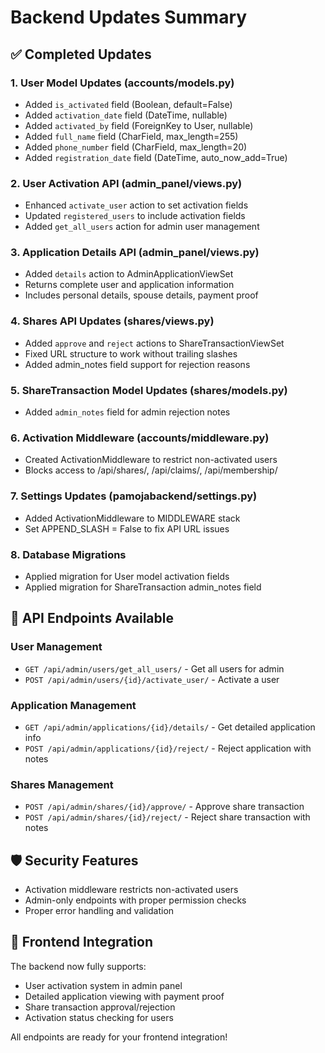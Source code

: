 # Backend Updates Summary

## ✅ Completed Updates

### 1. User Model Updates (accounts/models.py)
- Added `is_activated` field (Boolean, default=False)
- Added `activation_date` field (DateTime, nullable)
- Added `activated_by` field (ForeignKey to User, nullable)
- Added `full_name` field (CharField, max_length=255)
- Added `phone_number` field (CharField, max_length=20)
- Added `registration_date` field (DateTime, auto_now_add=True)

### 2. User Activation API (admin_panel/views.py)
- Enhanced `activate_user` action to set activation fields
- Updated `registered_users` to include activation fields
- Added `get_all_users` action for admin user management

### 3. Application Details API (admin_panel/views.py)
- Added `details` action to AdminApplicationViewSet
- Returns complete user and application information
- Includes personal details, spouse details, payment proof

### 4. Shares API Updates (shares/views.py)
- Added `approve` and `reject` actions to ShareTransactionViewSet
- Fixed URL structure to work without trailing slashes
- Added admin_notes field support for rejection reasons

### 5. ShareTransaction Model Updates (shares/models.py)
- Added `admin_notes` field for admin rejection notes

### 6. Activation Middleware (accounts/middleware.py)
- Created ActivationMiddleware to restrict non-activated users
- Blocks access to /api/shares/, /api/claims/, /api/membership/

### 7. Settings Updates (pamojabackend/settings.py)
- Added ActivationMiddleware to MIDDLEWARE stack
- Set APPEND_SLASH = False to fix API URL issues

### 8. Database Migrations
- Applied migration for User model activation fields
- Applied migration for ShareTransaction admin_notes field

## 🔗 API Endpoints Available

### User Management
- `GET /api/admin/users/get_all_users/` - Get all users for admin
- `POST /api/admin/users/{id}/activate_user/` - Activate a user

### Application Management
- `GET /api/admin/applications/{id}/details/` - Get detailed application info
- `POST /api/admin/applications/{id}/reject/` - Reject application with notes

### Shares Management
- `POST /api/admin/shares/{id}/approve/` - Approve share transaction
- `POST /api/admin/shares/{id}/reject/` - Reject share transaction with notes

## 🛡️ Security Features
- Activation middleware restricts non-activated users
- Admin-only endpoints with proper permission checks
- Proper error handling and validation

## 📝 Frontend Integration
The backend now fully supports:
- User activation system in admin panel
- Detailed application viewing with payment proof
- Share transaction approval/rejection
- Activation status checking for users

All endpoints are ready for your frontend integration!